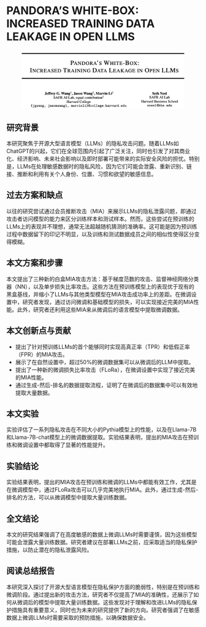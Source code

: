 # PANDORA’S WHITE-BOX: INCREASED TRAINING DATA LEAKAGE IN OPEN LLMS

<figure><img src="../.gitbook/assets/image (101).png" alt=""><figcaption></figcaption></figure>

## 研究背景

本研究聚焦于开源大型语言模型（LLMs）的隐私攻击问题。随着LLMs如ChatGPT的兴起，它们在全球范围内引起了广泛关注，同时也引发了对其商业化、经济影响、未来社会影响以及即时部署可能带来的实际安全风险的担忧。特别是，LLMs在处理敏感数据时的隐私风险，因为它们可能会泄露、重新识别、链接、推断和利用有关个人身份、位置、习惯和欲望的敏感信息。

## 过去方案和缺点

以往的研究尝试通过会员推断攻击（MIA）来展示LLMs的隐私泄露问题，即通过攻击者访问模型的能力来区分训练样本和测试样本。然而，这些尝试在预训练的LLMs上的表现并不理想，通常无法超越随机猜测的准确率。这可能是因为预训练过程中数据留下的印记不明显，以及训练和测试数据成员之间的相似性使得区分变得模糊。

## 本文方案和步骤

本文提出了三种新的白盒MIA攻击方法：基于梯度范数的攻击、监督神经网络分类器（NN），以及单步损失比率攻击。这些方法在预训练模型上的表现优于现有的黑盒基线，并缩小了LLMs与其他类型模型在MIA攻击成功率上的差距。在微调设置中，研究者发现，通过访问微调和基础模型的损失，可以实现接近完美的MIA性能。此外，研究者还利用这些MIA来从微调后的语言模型中提取微调数据。

## 本文创新点与贡献

* 提出了针对预训练LLMs的首个能够同时实现高真正率（TPR）和低假正率（FPR）的MIA攻击。
* 展示了在自然设置中，超过50%的微调数据集可以从微调后的LLM中提取。
* 提出了一种新的微调损失比率攻击（FLoRa），在微调设置中实现了接近完美的MIA性能。
* 通过生成-然后-排名的数据提取流程，证明了在微调后的数据集中可以有效地提取大量数据。

## 本文实验

实验评估了一系列隐私攻击在不同大小的Pythia模型上的性能，以及在Llama-7B和Llama-7B-chat模型上的微调数据提取。实验结果表明，提出的MIA攻击在预训练和微调设置中都取得了显著的性能提升。

## 实验结论

实验结果表明，提出的MIA攻击在预训练和微调的LLMs中都能有效工作，尤其是在微调模型中，通过FLoRa攻击可以几乎完美地执行MIA。此外，通过生成-然后-排名的方法，可以从微调模型中提取大量训练数据。

## 全文结论

本文的研究结果强调了在高度敏感的数据上微调LLMs时需要谨慎，因为这些模型可能会泄露大量训练数据。研究者建议在部署LLMs之前，应采取适当的隐私保护措施，以防止潜在的隐私泄露风险。

## 阅读总结报告

本研究深入探讨了开源大型语言模型在隐私保护方面的脆弱性，特别是在预训练和微调阶段。通过提出新的攻击方法，研究者不仅提高了MIA的准确性，还展示了如何从微调后的模型中提取大量训练数据。这些发现对于理解和改进LLMs的隐私保护措施具有重要意义，同时也为未来的研究提供了新的方向。研究者强调了在敏感数据上微调LLMs时需要采取的预防措施，以确保数据安全。

